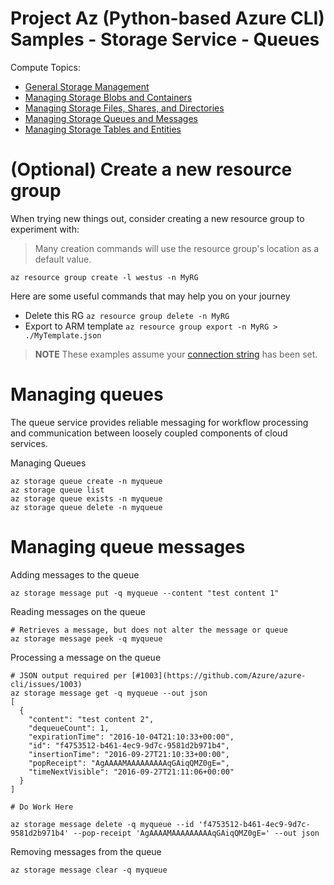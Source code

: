 # Project Az (Python-based Azure CLI) Samples - Storage Service - Queues

Compute Topics:
* [General Storage Management](management.md)
* [Managing Storage Blobs and Containers](blobs.md)
* [Managing Storage Files, Shares, and Directories](files.md)
* [Managing Storage Queues and Messages](queues.md)
* [Managing Storage Tables and Entities](tables.md)

# (Optional) Create a new resource group
When trying new things out, consider creating a new resource group to experiment with:
> Many creation commands will use the resource group's location as a default value.
```
az resource group create -l westus -n MyRG
```

Here are some useful commands that may help you on your journey
* Delete this RG `az resource group delete -n MyRG`
* Export to ARM template `az resource group export -n MyRG > ./MyTemplate.json`

> **NOTE** These examples assume your [connection string](management.md) has been set.

# Managing queues
The queue service provides reliable messaging for workflow processing and
communication between loosely coupled components of cloud services.

Managing Queues
```
az storage queue create -n myqueue
az storage queue list
az storage queue exists -n myqueue
az storage queue delete -n myqueue
```

# Managing queue messages

Adding messages to the queue
```
az storage message put -q myqueue --content "test content 1"
```

Reading messages on the queue
```
# Retrieves a message, but does not alter the message or queue
az storage message peek -q myqueue
```

Processing a message on the queue
```
# JSON output required per [#1003](https://github.com/Azure/azure-cli/issues/1003)
az storage message get -q myqueue --out json
[
  {
    "content": "test content 2",
    "dequeueCount": 1,
    "expirationTime": "2016-10-04T21:10:33+00:00",
    "id": "f4753512-b461-4ec9-9d7c-9581d2b971b4",
    "insertionTime": "2016-09-27T21:10:33+00:00",
    "popReceipt": "AgAAAAMAAAAAAAAAqGAiqQMZ0gE=",
    "timeNextVisible": "2016-09-27T21:11:06+00:00"
  }
]

# Do Work Here

az storage message delete -q myqueue --id 'f4753512-b461-4ec9-9d7c-9581d2b971b4' --pop-receipt 'AgAAAAMAAAAAAAAAqGAiqQMZ0gE=' --out json
```

Removing messages from the queue
```
az storage message clear -q myqueue
```
